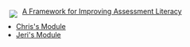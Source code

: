 <a href="https://literasee.github.io"><img src="https://literasee.github.io/public/Literasee_symbol_right_trimmed.svg" align="left" hspace="10" vspace="6"></a>

[A Framework for Improving Assessment Literacy](https://view.literasee.io/literasee/assessment_literacy_framework/report)

* [Chris's Module](https://edit.literasee.io/cdomal/905d367ddea083549d4c)
* [Jeri's Module](https://edit.literasee.io/cdepascale/dd5568001789cae58fe0)

